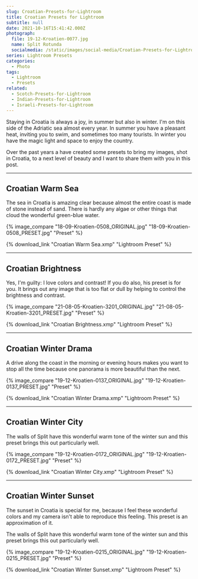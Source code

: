 ```yaml
---
slug: Croatian-Presets-for-Lightroom
title: Croatian Presets for Lightroom
subtitle: null
date: 2021-10-16T15:41:42.000Z
photograph:
  file: 19-12-Kroatien-0077.jpg
  name: Split Rotunda
  socialmedia: /static/images/social-media/Croatian-Presets-for-Lightroom.jpg
series: Lightroom Presets
categories:
  - Photo
tags:
  - Lightroom
  - Presets
related:
  - Scotch-Presets-for-Lightroom
  - Indian-Presets-for-Lightroom
  - Israeli-Presets-for-Lightroom
---
```


Staying in Croatia is always a joy, in summer but also in winter. I'm on this side of the Adriatic sea almost every year. In summer you have a pleasant heat, inviting you to swim, and sometimes too many tourists. In winter you have the magic light and space to enjoy the country.

Over the past years a have created some presets to bring my images, shot in Croatia, to a next level of beauty and I want to share them with you in this post.

<!-- more -->

---

## Croatian Warm Sea

The sea in Croatia is amazing clear because almost the entire coast is made of stone instead of sand. There is hardly any algae or other things that cloud the wonderful green-blue water.

{% image_compare
  "18-09-Kroatien-0508_ORIGINAL.jpg"
  "18-09-Kroatien-0508_PRESET.jpg"
  "Preset"
%}

{% download_link "Croatian Warm Sea.xmp" "Lightroom Preset" %}

---

## Croatian Brightness

Yes, I'm guilty: I love colors and contrast! If you do also, his preset is for you. It brings out any image that is too flat or dull by helping to control the brightness and contrast.

{% image_compare
  "21-08-05-Kroatien-3201_ORIGINAL.jpg"
  "21-08-05-Kroatien-3201_PRESET.jpg"
  "Preset"
%}

{% download_link "Croatian Brightness.xmp" "Lightroom Preset" %}

---

## Croatian Winter Drama

A drive along the coast in the morning or evening hours makes you want to stop all the time because one panorama is more beautiful than the next.

{% image_compare
  "19-12-Kroatien-0137_ORIGINAL.jpg"
  "19-12-Kroatien-0137_PRESET.jpg"
  "Preset" 
%}

{% download_link "Croatian Winter Drama.xmp" "Lightroom Preset" %}

---

## Croatian Winter City

The walls of Split have this wonderful warm tone of the winter sun and this preset brings this out particularly well.

{% image_compare
  "19-12-Kroatien-0172_ORIGINAL.jpg"
  "19-12-Kroatien-0172_PRESET.jpg"
  "Preset"
%}

{% download_link "Croatian Winter City.xmp" "Lightroom Preset" %}

---

## Croatian Winter Sunset

The sunset in Croatia is special for me, because I feel these wonderful colors and my camera isn't able to reproduce this feeling. This preset is an approximation of it.

The walls of Split have this wonderful warm tone of the winter sun and this preset brings this out particularly well.

{% image_compare
  "19-12-Kroatien-0215_ORIGINAL.jpg"
  "19-12-Kroatien-0215_PRESET.jpg"
  "Preset"
%}

{% download_link "Croatian Winter Sunset.xmp" "Lightroom Preset" %}
